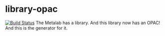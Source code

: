 # library-opac
[![Build Status](https://travis-ci.org/Metalab/library-opac.svg?branch=main)](https://travis-ci.org/Metalab/library-opac)
The Metalab has a library. And this library now has an OPAC! And this is the generator for it.
